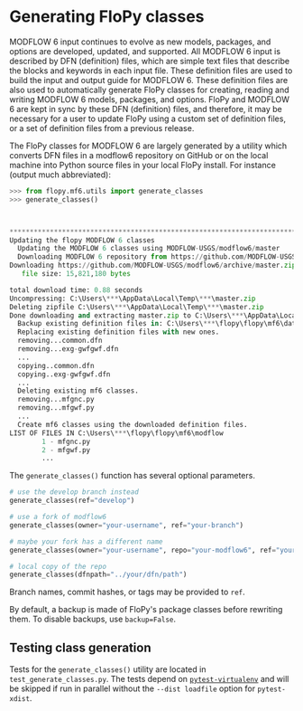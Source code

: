 # Generating FloPy classes

MODFLOW 6 input continues to evolve as new models, packages, and options are developed, updated, and supported. All MODFLOW 6 input is described by DFN (definition) files, which are simple text files that describe the blocks and keywords in each input file. These definition files are used to build the input and output guide for MODFLOW 6. These definition files are also used to automatically generate FloPy classes for creating, reading and writing MODFLOW 6 models, packages, and options.  FloPy and MODFLOW 6 are kept in sync by these DFN (definition) files, and therefore, it may be necessary for a user to update FloPy using a custom set of definition files, or a set of definition files from a previous release.

The FloPy classes for MODFLOW 6 are largely generated by a utility which converts DFN files in a modflow6 repository on GitHub or on the local machine into Python source files in your local FloPy install. For instance (output much abbreviated):

```python
>>> from flopy.mf6.utils import generate_classes
>>> generate_classes()



************************************************************************
Updating the flopy MODFLOW 6 classes
  Updating the MODFLOW 6 classes using MODFLOW-USGS/modflow6/master
  Downloading MODFLOW 6 repository from https://github.com/MODFLOW-USGS/modflow6/archive/master.zip
Downloading https://github.com/MODFLOW-USGS/modflow6/archive/master.zip
   file size: 15,821,180 bytes

total download time: 0.88 seconds
Uncompressing: C:\Users\***\AppData\Local\Temp\***\master.zip
Deleting zipfile C:\Users\***\AppData\Local\Temp\***\master.zip
Done downloading and extracting master.zip to C:\Users\***\AppData\Local\Temp\***
  Backup existing definition files in: C:\Users\***\flopy\flopy\mf6\data\dfn
  Replacing existing definition files with new ones.
  removing...common.dfn    
  removing...exg-gwfgwf.dfn
  ...
  copying..common.dfn
  copying..exg-gwfgwf.dfn
  ...
  Deleting existing mf6 classes.
  removing...mfgnc.py
  removing...mfgwf.py
  ...
  Create mf6 classes using the downloaded definition files.
LIST OF FILES IN C:\Users\***\flopy\flopy\mf6\modflow
        1 - mfgnc.py
        2 - mfgwf.py
        ...
```

The `generate_classes()` function has several optional parameters.

```python
# use the develop branch instead
generate_classes(ref="develop")

# use a fork of modflow6
generate_classes(owner="your-username", ref="your-branch")

# maybe your fork has a different name
generate_classes(owner="your-username", repo="your-modflow6", ref="your-branch")

# local copy of the repo
generate_classes(dfnpath="../your/dfn/path")
```

Branch names, commit hashes, or tags may be provided to `ref`.

By default, a backup is made of FloPy's package classes before rewriting them. To disable backups, use `backup=False`.

## Testing class generation

Tests for the `generate_classes()` utility are located in `test_generate_classes.py`. The tests depend on [`pytest-virtualenv`](https://pypi.org/project/pytest-virtualenv/) and will be skipped if run in parallel without the `--dist loadfile` option for `pytest-xdist`.